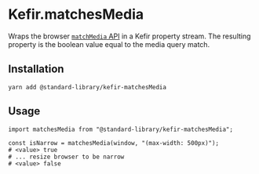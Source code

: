 # Kefir.matchesMedia

Wraps the browser [`matchMedia` API](https://developer.mozilla.org/en-US/docs/Web/API/Window/matchMedia) in a Kefir property stream. The resulting property is the boolean value equal to the media query match.

## Installation

```shell
yarn add @standard-library/kefir-matchesMedia
```

## Usage

```es6
import matchesMedia from "@standard-library/kefir-matchesMedia";

const isNarrow = matchesMedia(window, "(max-width: 500px)");
# <value> true
# ... resize browser to be narrow
# <value> false
```
